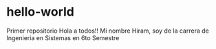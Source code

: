 # hello-world
Primer repositorio
Hola a todos!!
Mi nombre Hiram, soy de la carrera de Ingenieria en Sistemas en 6to Semestre
